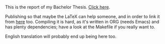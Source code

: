 This is the report of my Bachelor Thesis. [Click here](https://jlxip.net/theses).

Publishing so that maybe the LaTeX can help someone, and in order to link it from [here](https://github.com/JJ/TF-libres-UGR) too. Compiling it is hard, as it's written in ORG (needs Emacs) and has plenty dependencies; have a look at the Makefile if you really want to.

English translation will probably end up being here too.